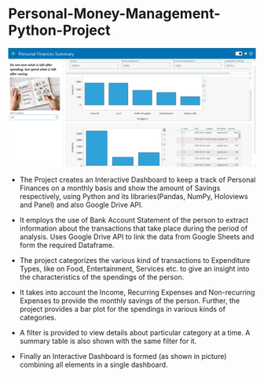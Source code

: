 # Personal-Money-Management-Python-Project

![Model](Python_Dashboard.png)


- The Project creates an Interactive Dashboard to keep a track of Personal Finances on a monthly basis and show the amount of Savings respectively, using Python and its libraries(Pandas, NumPy, Holoviews and Panel) and also Google Drive API.
  

- It employs the use of Bank Account Statement of the person to extract information about the transactions that take place during the period of analysis. Uses Google Drive API to link the data from Google Sheets and form the required Dataframe.
  

- The project categorizes the various kind of transactions to Expenditure Types, like on Food, Entertainment, Services etc. to give an insight into the characteristics of the spendings of the person.
  

- It takes into account the Income, Recurring Expenses and Non-recurring Expenses to provide the monthly savings of the person. Further, the project provides a bar plot for the spendings in various kinds of categories.
  

- A filter is provided to view details about particular category at a time. A summary table is also shown with the same filter for it.
  

- Finally an Interactive Dashboard is formed (as shown in picture) combining all elements in a single dashboard.



